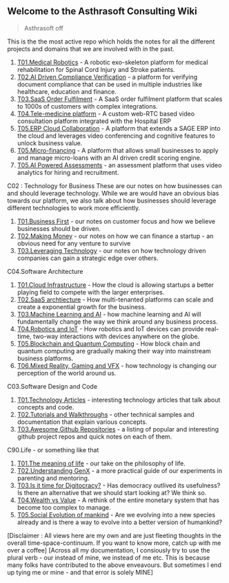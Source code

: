 ## Welcome to the Asthrasoft Consulting Wiki

> Asthrasoft off

This is the the most active repo which holds the notes for all the different projects and domains that we are involved with in the past. 
 1. [T01.Medical Robotics](C01/T01/P000.Cover) - A robotic exo-skeleton platform for medical rehabilitation for Spinal Cord Injury and Stroke patients.
 2. [T02.AI Driven Compliance Verification](C01/T02/P000.Cover) - a platform for verifying document compliance that can be used in multiple industries like healthcare, education and finance.
 3. [T03.SaaS Order Fulfilment](C01/T03/P000.Cover) - A SaaS order fulfilment platform that scales to 1000s of customers with complex integrations.
 4. [T04.Tele-medicine platform](C01/T03/P000.Cover) - A custom web-RTC based video consultation platform integrated with the Hospital ERP
 5. [T05.ERP Cloud Collaboration](C01/T03/P000.Cover) - A platform that extends a SAGE ERP into the cloud and leverages video conferencing and cognitive features to unlock business value.
 6. [T05.Micro-financing](C01/T03/P000.Cover) - A platform that allows small businesses to apply and manage micro-loans with an AI driven credit scoring engine.
 7. [T05.AI Powered Assessments](C01/T03/P000.Cover) - an assessment platform that uses video analytics for hiring and recruitment.
 
 C02 : Technology for Business
These are our notes on how businesses can and should leverage technology. While we are would have an obvious bias towards our platform, we also talk about how businesses should leverage different technologies to work more efficiently.
 1. [T01.Business First](C02/T01/P000.Cover) - our notes on customer focus and how we believe businesses should be driven.
 2. [T02.Making Money](C02/T02/P000.Cover) - our notes on how we can finance a startup - an obvious need for any venture to survive
 3. [T03.Leveraging Technology](C02/T03/P000.Cover) - our notes on how technology driven companies can gain a strategic edge over others.

C04.Software Architecture
 1. [T01.Cloud Infrastructure](C02/T01/P000.Cover) - How the cloud is allowing startups a better playing field to compete with the larger enterprises.
 2. [T02.SaaS archtiecture](C02/T02/P000.Cover) - How multi-tenanted platforms can scale and create a exponential growth for the business.
 3. [T03.Machine Learning and AI](C02/T03/P000.Cover) - how machine learning and AI will fundamentally change the way we think around any business process.
 4. [T04.Robotics and IoT](C02/T04/P000.Cover) - How robotics and IoT devices can provide real-time, two-way interactions with devices anywhere on the globe.
 5. [T05.Blockchain and Quantum Computing](C02/T05/P000.Cover) - How block chain and quantum computing are gradually making their way into mainstream business platforms.
 6. [T06.Mixed Reality, Gaming and VFX](C02/T06/P000.Cover) - how technology is changing our perception of the world around us.

C03.Software Design and Code
 1. [T01.Technology Articles](C03/T01/P000.Cover) - interesting technology articles that talk about concepts and code.
 2. [T02.Tutorials and Walkthroughs](C03/T02/P000.Cover) - other technical samples and documentation that explain various concepts.
 3. [T03.Awesome Github Repositories](C03/T03/P000.Cover) - a listing of popular and interesting github project repos and quick notes on each of them.
 
C90.Life - or something like that
 1. [T01.The meaning of life](C90/T01/P000.Cover) - our take on the philosophy of life.
 2. [T02.Understanding GenX](C90/T02/P000.Cover) - a more practical guide of our experiments in parenting and mentoring.
 3. [T03.Is it time for Digitocracy?](C90/T03/P000.Cover) - Has democracy outlived its usefulness? Is there an alternative that we should start looking at? We think so.
 4. [T04.Wealth vs Value](C90/T04/P000.Cover) - A rethink of the entire monetary system that has become too complex to manage.
 5. [T05.Social Evolution of mankind](C90/T05/P000.Cover) - Are we evolving into a new species already and is there a way to evolve into a better version of humankind?


[Disclaimer : All views here are my own and are just fleeting thoughts in the overall time-space-continuum. If you want to know more, catch up with me over a coffee]
[Across all my documentation, I consiously try to use the plural verb - our instead of mine, we instead of me etc. This is because many folks have contributed to  the above enveavours. But sometimes I end up tying me or mine - and that error is solely MINE]
<!--stackedit_data:
eyJoaXN0b3J5IjpbLTE3Njk4NzQ4MjNdfQ==
-->